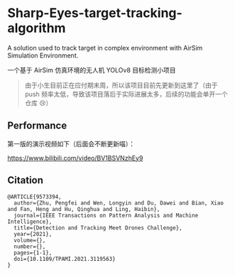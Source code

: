 # Sharp-Eyes-target-tracking-algorithm
A solution used to track target in complex environment with AirSim Simulation Environment.

一个基于 AirSim 仿真环境的无人机 YOLOv8 目标检测小项目
> 由于小生目前正在应付期末周，所以该项目目前先更新到这里了（由于 push 频率太低，导致该项目落后于实际进展太多，后续的功能会单开一个仓库 😢）

## Performance
第一版的演示视频如下（后面会不断更新喵）：

https://www.bilibili.com/video/BV1BSVNzhEy9


## Citation
```
@ARTICLE{9573394,
  author={Zhu, Pengfei and Wen, Longyin and Du, Dawei and Bian, Xiao and Fan, Heng and Hu, Qinghua and Ling, Haibin},
  journal={IEEE Transactions on Pattern Analysis and Machine Intelligence},
  title={Detection and Tracking Meet Drones Challenge},
  year={2021},
  volume={},
  number={},
  pages={1-1},
  doi={10.1109/TPAMI.2021.3119563}
}
```
